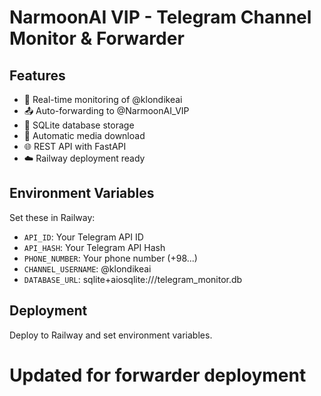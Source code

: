# NarmoonAI VIP - Telegram Channel Monitor & Forwarder

## Features
- 🔄 Real-time monitoring of @klondikeai
- 📤 Auto-forwarding to @NarmoonAI_VIP
- 💾 SQLite database storage
- 📸 Automatic media download
- 🌐 REST API with FastAPI
- ☁️ Railway deployment ready

## Environment Variables
Set these in Railway:
- `API_ID`: Your Telegram API ID
- `API_HASH`: Your Telegram API Hash  
- `PHONE_NUMBER`: Your phone number (+98...)
- `CHANNEL_USERNAME`: @klondikeai
- `DATABASE_URL`: sqlite+aiosqlite:///telegram_monitor.db

## Deployment
Deploy to Railway and set environment variables.
# Updated for forwarder deployment
